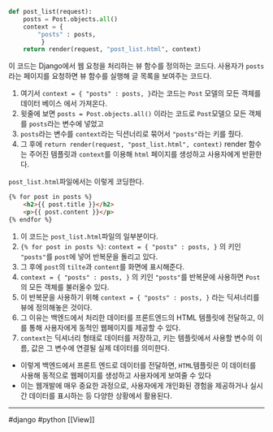 ```python
def post_list(request): 
	posts = Post.objects.all() 
	context = { 
		"posts" : posts,
		 } 
	return render(request, "post_list.html", context)
```

이 코드는 Django에서 웹 요청을 처리하는 뷰 함수를 정의하는 코드다.
사용자가 `posts`라는 페이지를 요청하면 뷰 함수를 실행해 글 목록을 보여주는 코드다.
1. 여기서 `context = { "posts" : posts, }`라는 코드는 `Post` 모델의 모든 객체를 데이터 베이스 에서 가져온다.
2. 윗줄에 보면 `posts = Post.objects.all()` 이라는 코드로 `Post`모델으 모든 객체를 `posts`라는 변수에 넣었고
3. `posts`라는 변수를 `context`라는 딕션너리로 묶어서 `"posts"`라는 키를 줬다.
4. 그 후에 `return render(request, "post_list.html", context)` render 함수는 주어진 템플릿과 `context`를  이용해 `html` 페이지를 생성하고 사용자에게 반환한다.

`post_list.html`파일에서는 이렇게 코딩한다.
```html
{% for post in posts %}
    <h2>{{ post.title }}</h2>
    <p>{{ post.content }}</p>
{% endfor %}
```
1. 이 코드는 `post_list.html`파일의 일부분이다. 
2. `{% for post in posts %}`: `context = { "posts" : posts, }` 의 키인 `"posts"`를 `post`에 넣어 반복문을 돌리고 있다. 
3. 그 후에 `post`의 `tilte`과 `content`를 화면에 표시해준다. 
4. `context = { "posts" : posts, }` 의 키인 `"posts"`를 반복문에 사용하면 `Post`의 모든 객체를 불러올수 있다. 
5. 이 반복문을 사용하기 위해 `context = { "posts" : posts, }` 라는 딕셔너리를 뷰에 정의해놓은 것이다.
6. 그 이유는 백엔드에서 처리한 데이터를 프론트엔드의 HTML 템플릿에 전달하고, 이를 통해 사용자에게 동적인 웹페이지를 제공할 수 있다.
7. `context`는 딕셔너리 형태로 데이터를 저장하고, 키는 템플릿에서 사용할 변수의 이름, 값은 그 변수에 연결될 실제 데이터를 의미한다.

- 이렇게 백엔드에서 프론트 엔드로 데이터를 전달하면, `HTML`템플릿은 이 데이터를 사용해 동적으로 웹페이지를 생성하고 사용자에게 보여줄 수 있다
- 이는 웹개발에 매우 중요한 과정으로, 사용자에게 개인화된 경험을 제공하거나 실시간 데이터를 표시하는 등 다양한 상황에서 활용된다.

---
#django #python [[View]] 